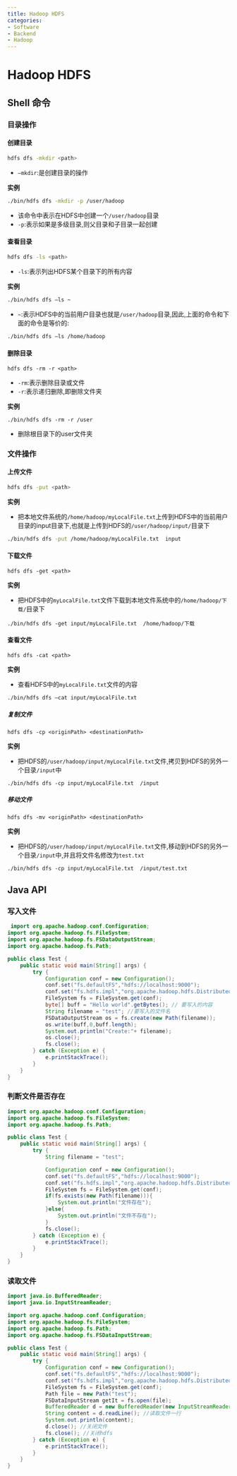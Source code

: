 ```yaml
---
title: Hadoop HDFS
categories:
- Software
- Backend
- Hadoop
---
```

# Hadoop HDFS

## Shell 命令

### 目录操作

#### 创建目录

```bash
hdfs dfs -mkdir <path>
```

- `–mkdir`:是创建目录的操作

**实例**

```bash
./bin/hdfs dfs -mkdir -p /user/hadoop
```

- 该命令中表示在HDFS中创建一个`/user/hadoop`目录
- `-p`:表示如果是多级目录,则父目录和子目录一起创建

#### 查看目录

```bash
hdfs dfs -ls <path>
```

- `-ls`:表示列出HDFS某个目录下的所有内容

**实例**

```bash
./bin/hdfs dfs –ls ~
```

- `~`:表示HDFS中的当前用户目录也就是`/user/hadoop`目录,因此,上面的命令和下面的命令是等价的:

```bash
./bin/hdfs dfs –ls /home/hadoop
```

#### 删除目录

```
hdfs dfs -rm -r <path>
```

- `-rm`:表示删除目录或文件
- `-r`:表示递归删除,即删除文件夹

**实例**

```
./bin/hdfs dfs -rm -r /user
```

- 删除根目录下的user文件夹

### 文件操作

#### 上传文件

```bash
hdfs dfs -put <path>
```

**实例**

- 把本地文件系统的`/home/hadoop/myLocalFile.txt`上传到HDFS中的当前用户目录的input目录下,也就是上传到HDFS的`/user/hadoop/input/`目录下

```bash
./bin/hdfs dfs -put /home/hadoop/myLocalFile.txt  input
```

#### 下载文件

```
hdfs dfs -get <path>
```

**实例**

- 把HDFS中的`myLocalFile.txt`文件下载到本地文件系统中的`/home/hadoop/下载/`目录下

```
./bin/hdfs dfs -get input/myLocalFile.txt  /home/hadoop/下载
```

#### 查看文件

```
hdfs dfs -cat <path>
```

**实例**

- 查看HDFS中的`myLocalFile.txt`文件的内容

```bash
./bin/hdfs dfs –cat input/myLocalFile.txt
```

##### 复制文件

```
hdfs dfs -cp <originPath> <destinationPath>
```

**实例**

- 把HDFS的`/user/hadoop/input/myLocalFile.txt`文件,拷贝到HDFS的另外一个目录`/input`中

```
./bin/hdfs dfs -cp input/myLocalFile.txt  /input
```

##### 移动文件

```
hdfs dfs -mv <originPath> <destinationPath>
```

**实例**

- 把HDFS的`/user/hadoop/input/myLocalFile.txt`文件,移动到HDFS的另外一个目录`/input`中,并且将文件名修改为`test.txt`

```
./bin/hdfs dfs -cp input/myLocalFile.txt  /input/test.txt
```

## Java API

### 写入文件

```java
 import org.apache.hadoop.conf.Configuration;
import org.apache.hadoop.fs.FileSystem;
import org.apache.hadoop.fs.FSDataOutputStream;
import org.apache.hadoop.fs.Path;

public class Test {
    public static void main(String[] args) {
        try {
            Configuration conf = new Configuration();
            conf.set("fs.defaultFS","hdfs://localhost:9000");
            conf.set("fs.hdfs.impl","org.apache.hadoop.hdfs.DistributedFileSystem");
            FileSystem fs = FileSystem.get(conf);
            byte[] buff = "Hello world".getBytes(); // 要写入的内容
            String filename = "test"; //要写入的文件名
            FSDataOutputStream os = fs.create(new Path(filename));
            os.write(buff,0,buff.length);
            System.out.println("Create:"+ filename);
            os.close();
            fs.close();
        } catch (Exception e) {
            e.printStackTrace();
        }
    }
}
```

### 判断文件是否存在

```java
import org.apache.hadoop.conf.Configuration;
import org.apache.hadoop.fs.FileSystem;
import org.apache.hadoop.fs.Path;

public class Test {
    public static void main(String[] args) {
        try {
            String filename = "test";

            Configuration conf = new Configuration();
            conf.set("fs.defaultFS","hdfs://localhost:9000");
            conf.set("fs.hdfs.impl","org.apache.hadoop.hdfs.DistributedFileSystem");
            FileSystem fs = FileSystem.get(conf);
            if(fs.exists(new Path(filename))){
                System.out.println("文件存在");
            }else{
                System.out.println("文件不存在");
            }
            fs.close();
        } catch (Exception e) {
            e.printStackTrace();
        }
    }
}
```

### 读取文件

```java
import java.io.BufferedReader;
import java.io.InputStreamReader;

import org.apache.hadoop.conf.Configuration;
import org.apache.hadoop.fs.FileSystem;
import org.apache.hadoop.fs.Path;
import org.apache.hadoop.fs.FSDataInputStream;

public class Test {
    public static void main(String[] args) {
        try {
            Configuration conf = new Configuration();
            conf.set("fs.defaultFS","hdfs://localhost:9000");
            conf.set("fs.hdfs.impl","org.apache.hadoop.hdfs.DistributedFileSystem");
            FileSystem fs = FileSystem.get(conf);
            Path file = new Path("test");
            FSDataInputStream getIt = fs.open(file);
            BufferedReader d = new BufferedReader(new InputStreamReader(getIt));
            String content = d.readLine(); //读取文件一行
            System.out.println(content);
            d.close(); //关闭文件
            fs.close(); //关闭hdfs
        } catch (Exception e) {
            e.printStackTrace();
        }
    }
}
```

